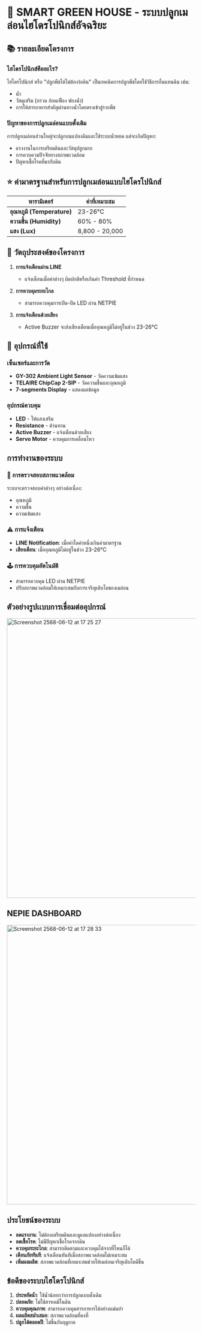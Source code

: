 # 🍈 SMART GREEN HOUSE - ระบบปลูกเมล่อนไฮโดรโปนิกส์อัจฉริยะ

## 📚 รายละเอียดโครงการ

### ไฮโดรโปนิกส์คืออะไร?
ไฮโดรโปนิกส์ หรือ "ปลูกพืชได้ไม่ต้องง้อดิน" เป็นเทคนิคการปลูกพืชโดยใช้วิธีการอื่นแทนดิน เช่น:
- น้ำ
- วัสดุเสริม (กรวด ก้อนเฟือง ฟองน้ำ)
- การให้สารอาหารสำคัญผ่านทางน้ำโดยตรงเข้าสู่รากพืช

### ปัญหาของการปลูกเมล่อนแบบดั้งเดิม
การปลูกเมล่อนส่วนใหญ่จะปลูกบนแปลงดินและใช้ระบบน้ำหยด แต่จะเกิดปัญหา:
- แรงงานในการเตรียมดินและวัสดุปลูกมาก
- การควบควมปัจจัยทางสภาพเเวดล้อม
- ปัญหาเชื้อโรคที่มากับดิน

## ⭐️ ค่ามาตรฐานสำหรับการปลูกเมล่อนแบบไฮโดรโปนิกส์

| พารามิเตอร์ | ค่าที่เหมาะสม |
|-------------|---------------|
| **อุณหภูมิ (Temperature)** | 23-26°C |
| **ความชื้น (Humidity)** | 60% - 80% |
| **แสง (Lux)** | 8,800 - 20,000 |

## 📌 วัตถุประสงค์ของโครงการ

1. **การแจ้งเตือนผ่าน LINE**
   - แจ้งเตือนเมื่อค่าต่างๆ ผิดปกติหรือเกินค่า Threshold ที่กำหนด

2. **การควบคุมระยะไกล**
   - สามารถควบคุมการเปิด-ปิด LED ผ่าน NETPIE

3. **การแจ้งเตือนด้วยเสียง**
   - Active Buzzer จะส่งเสียงเตือนเมื่ออุณหภูมิไม่อยู่ในช่วง 23-26°C

## 🧰 อุปกรณ์ที่ใช้

### เซ็นเซอร์และการวัด
- **GY-302 Ambient Light Sensor** - วัดความเข้มแสง
- **TELAIRE ChipCap 2-SIP** - วัดความชื้นและอุณหภูมิ
- **7-segments Display** - แสดงผลข้อมูล

### อุปกรณ์ควบคุม
- **LED** - ให้แสงเสริม
- **Resistance** - ต้านทาน
- **Active Buzzer** - แจ้งเตือนด้วยเสียง
- **Servo Motor** - ควบคุมการเคลื่อนไหว

## การทำงานของระบบ

### 🧪 การตรวจสอบสภาพแวดล้อม
ระบบจะตรวจสอบค่าต่างๆ อย่างต่อเนื่อง:
- อุณหภูมิ
- ความชื้น
- ความเข้มแสง

### ⚠️ การแจ้งเตือน
- **LINE Notification**: เมื่อค่าใดค่าหนึ่งเกินค่ามาตรฐาน
- **เสียงเตือน**: เมื่ออุณหภูมิไม่อยู่ในช่วง 23-26°C

### 🕹️ การควบคุมอัตโนมัติ
- สามารถควบคุม LED ผ่าน NETPIE
- ปรับสภาพแวดล้อมให้เหมาะสมกับการเจริญเติบโตของเมล่อน

## ตัวอย่างรูปเเบบการเชื่อมต่ออุปกรณ์
<img width="746" alt="Screenshot 2568-06-12 at 17 25 27" src="https://github.com/user-attachments/assets/bf63ed44-615f-4450-8787-5a09b1d299be" />

## NEPIE DASHBOARD
<img width="746" alt="Screenshot 2568-06-12 at 17 28 33" src="https://github.com/user-attachments/assets/5541c4a3-e2b6-4519-b890-4f2ea635ee47" />


## ประโยชน์ของระบบ

- **ลดแรงงาน**: ไม่ต้องเตรียมดินและดูแลแปลงอย่างต่อเนื่อง
- **ลดเชื้อโรค**: ไม่มีปัญหาเชื้อโรคจากดิน
- **ควบคุมระยะไกล**: สามารถติดตามและควบคุมได้จากที่ไหนก็ได้
- **เตือนภัยทันที**: แจ้งเตือนทันทีเมื่อสภาพแวดล้อมไม่เหมาะสม
- **เพิ่มผลผลิต**: สภาพแวดล้อมที่เหมาะสมช่วยให้เมล่อนเจริญเติบโตดีขึ้น

## ข้อดีของระบบไฮโดรโปนิกส์

1. **ประหยัดน้ำ**: ใช้น้ำน้อยกว่าการปลูกแบบดั้งเดิม
2. **ปลอดภัย**: ไม่ใช้สารเคมีในดิน
3. **ควบคุมคุณภาพ**: สามารถควบคุมสารอาหารได้อย่างแม่นยำ
4. **ผลผลิตสม่ำเสมอ**: สภาพแวดล้อมที่คงที่
5. **ปลูกได้ตลอดปี**: ไม่ขึ้นกับฤดูกาล

